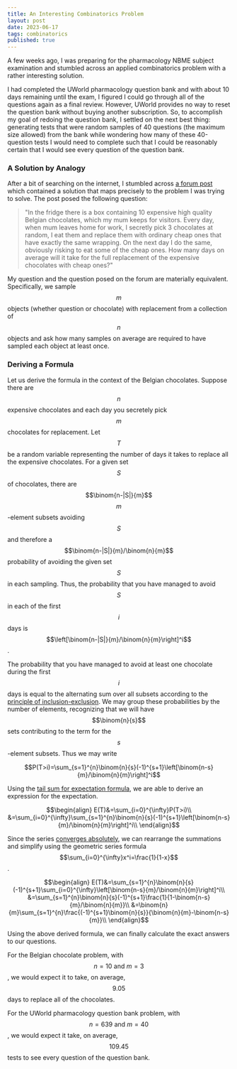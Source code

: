 ```yaml
---
title: An Interesting Combinatorics Problem
layout: post
date: 2023-06-17
tags: combinatorics 
published: true
---
```


A few weeks ago, I was preparing for the pharmacology NBME subject examination
and stumbled across an applied combinatorics problem with a rather interesting
solution.

I had completed the UWorld pharmacology question bank and with about 10 days
remaining until the exam, I figured I could go through all of the questions
again as a final review. However, UWorld provides no way to reset the question
bank without buying another subscription. So, to accomplish my goal of redoing
the question bank, I settled on the next best thing: generating tests that were
random samples of 40 questions (the maximum size allowed) from the bank while
wondering how many of these 40-question tests I would need to complete such that
I could be reasonably certain that I would see every question of the question
bank. 

### A Solution by Analogy

After a bit of searching on the internet, I stumbled across [a forum
post](https://math.stackexchange.com/a/3278285) which contained a solution that
maps precisely to the problem I was trying to solve. The post posed the
following question:

> "In the fridge there is a box containing 10 expensive high quality Belgian
> chocolates, which my mum keeps for visitors. Every day, when mum leaves home
> for work, I secretly pick 3 chocolates at random, I eat them and replace them
> with ordinary cheap ones that have exactly the same wrapping. On the next day
> I do the same, obviously risking to eat some of the cheap ones. How many days
> on average will it take for the full replacement of the expensive chocolates
> with cheap ones?"

My question and the question posed on the forum are materially equivalent.
Specifically, we sample $$m$$ objects (whether question or chocolate) with
replacement from a collection of $$n$$ objects and ask how many samples on
average are required to have sampled each object at least once.

### Deriving a Formula

Let us derive the formula in the context of the Belgian chocolates. Suppose
there are $$n$$ expensive chocolates and each day you secretely pick $$m$$
chocolates for replacement. Let $$T$$ be a random variable representing the number
of days it takes to replace all the expensive chocolates.  For a given set $$S$$
of chocolates, there are $$\binom{n-|S|}{m}$$ $$m$$-element subsets avoiding
$$S$$ and therefore a $$\binom{n-|S|}{m}/\binom{n}{m}$$ probability of avoiding
the given set $$S$$ in each sampling. Thus, the probability that you have
managed to avoid $$S$$ in each of the first $$i$$ days is $$\left[\binom{n-|S|}{m}/\binom{n}{m}\right]^i$$.

The probability that you have managed to avoid at least one chocolate during the
first $$i$$ days is equal to the alternating sum over all subsets according to
the [principle of
inclusion-exclusion](https://en.wikipedia.org/wiki/Inclusion%E2%80%93exclusion_principle).
We may group these probabilities by the number of elements, recognizing that we
will have $$\binom{n}{s}$$ sets contributing to the term for the $$s$$-element
subsets. Thus we may write

$$P(T>i)=\sum_{s=1}^{n}\binom{n}{s}(-1)^{s+1}\left[\binom{n-s}{m}/\binom{n}{m}\right]^i$$

Using the [tail sum for expectation
formula](https://math.stackexchange.com/questions/63756/tail-sum-for-expectation),
we are able to derive an expression for the expectation.

$$\begin{align}
E(T)&=\sum_{i=0}^{\infty}P(T>i)\\
&=\sum_{i=0}^{\infty}\sum_{s=1}^{n}\binom{n}{s}(-1)^{s+1}\left[\binom{n-s}{m}/\binom{n}{m}\right]^i\\
\end{align}$$

Since the series [converges
absolutely](https://en.wikipedia.org/wiki/Absolute_convergence), we can
rearrange the summations and simplify using the geometric series formula
$$\sum_{i=0}^{\infty}x^i=\frac{1}{1-x}$$.

$$\begin{align}
E(T)&=\sum_{s=1}^{n}\binom{n}{s}(-1)^{s+1}\sum_{i=0}^{\infty}\left[\binom{n-s}{m}/\binom{n}{m}\right]^i\\
&=\sum_{s=1}^{n}\binom{n}{s}(-1)^{s+1}\frac{1}{1-\binom{n-s}{m}/\binom{n}{m}}\\
&=\binom{n}{m}\sum_{s=1}^{n}\frac{(-1)^{s+1}\binom{n}{s}}{\binom{n}{m}-\binom{n-s}{m}}\\
\end{align}$$

Using the above derived formula, we can finally calculate the exact answers to
our questions.

For the Belgian chocolate problem, with $$n=10 \text{ and } m=3$$, we would expect it to take, on average, $$9.05$$ days to replace all of the chocolates.  

For the UWorld pharmacology question bank problem, with $$n=639 \text{ and } m=40$$, we would expect it take, on average, $$109.45$$ tests to see every question of the question bank.
